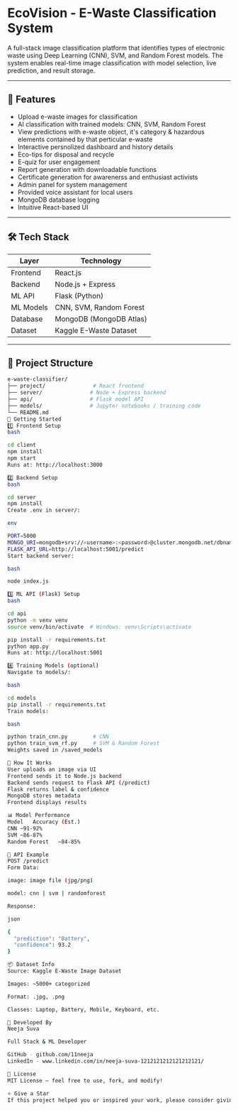 # EcoVision - E-Waste Classification System

A full-stack image classification platform that identifies types of electronic waste using Deep Learning (CNN), SVM, and Random Forest models. The system enables real-time image classification with model selection, live prediction, and result storage.

---

## 📌 Features

- Upload e-waste images for classification
- AI classification with trained models: CNN, SVM, Random Forest
- View predictions with e-waste object, it's category & hazardous elements contained by that perticular e-waste
- Interactive persnolized dashboard and history details
- Eco-tips for disposal and recycle 
- E-quiz for user engagement 
- Report generation with downloadable functions
- Certificate generation for awarenerss and enthusiast activists
- Admin panel for system management 
- Provided voice assistant for local users  
- MongoDB database logging
- Intuitive React-based UI

---

## 🛠️ Tech Stack

| Layer       | Technology             |
|-------------|------------------------|
| Frontend    | React.js               |
| Backend     | Node.js + Express      |
| ML API      | Flask (Python)         |
| ML Models   | CNN, SVM, Random Forest|
| Database    | MongoDB (MongoDB Atlas)|
| Dataset     | Kaggle E-Waste Dataset |

---

## 📁 Project Structure

```bash
e-waste-classifier/
├── project/               # React frontend
├── server/               # Node + Express backend
├── api/                  # Flask model API
├── models/               # Jupyter notebooks / training code
└── README.md
🚀 Getting Started
1️⃣ Frontend Setup
bash

cd client
npm install
npm start
Runs at: http://localhost:3000

2️⃣ Backend Setup
bash

cd server
npm install
Create .env in server/:

env

PORT=5000
MONGO_URI=mongodb+srv://<username>:<password>@cluster.mongodb.net/dbname
FLASK_API_URL=http://localhost:5001/predict
Start backend server:

bash

node index.js

3️⃣ ML API (Flask) Setup
bash

cd api
python -m venv venv
source venv/bin/activate  # Windows: venv\Scripts\activate

pip install -r requirements.txt
python app.py
Runs at: http://localhost:5001

4️⃣ Training Models (optional)
Navigate to models/:

bash

cd models
pip install -r requirements.txt
Train models:

bash

python train_cnn.py        # CNN
python train_svm_rf.py     # SVM & Random Forest
Weights saved in /saved_models

📡 How It Works
User uploads an image via UI
Frontend sends it to Node.js backend
Backend sends request to Flask API (/predict)
Flask returns label & confidence
MongoDB stores metadata
Frontend displays results

📊 Model Performance
Model	Accuracy (Est.)
CNN	~91-92%
SVM	~86-87%
Random Forest	~84-85%

🧪 API Example
POST /predict
Form Data:

image: image file (jpg/png)

model: cnn | svm | randomforest

Response:

json

{
  "prediction": "Battery",
  "confidence": 93.2
}

📦 Dataset Info
Source: Kaggle E-Waste Image Dataset

Images: ~5000+ categorized

Format: .jpg, .png

Classes: Laptop, Battery, Mobile, Keyboard, etc.

👤 Developed By
Neeja Suva

Full Stack & ML Developer

GitHub - github.com/11neeja 
LinkedIn - www.linkedin.com/in/neeja-suva-1212121212121212121/

📜 License
MIT License — feel free to use, fork, and modify!

⭐ Give a Star
If this project helped you or inspired your work, please consider giving it a ⭐ on GitHub!
